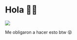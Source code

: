 # Hola 👋😸
![](https://encrypted-tbn0.gstatic.com/images?q=tbn:ANd9GcQnZapTHv0j7x0N6DwxHhZedbIFbikP_Dtqew&s)

Me obligaron a hacer esto btw 😝

